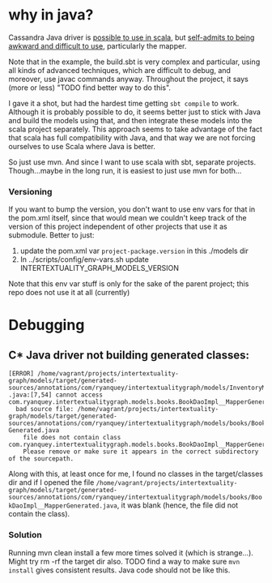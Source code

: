 # why in java?
Cassandra Java driver is [possible to use in scala](https://github.com/DataStax-Examples/object-mapper-jvm/tree/master/scala), but [self-admits to being awkward and difficult to use](https://docs.datastax.com/en/developer/java-driver/4.9/manual/mapper/config/scala/), particularly the mapper. 

Note that in the example, the build.sbt is very complex and particular, using all kinds of advanced techniques, which are difficult to debug, and moreover, use javac commands anyway. Throughout the project, it says (more or less) "TODO find better way to do this".

I gave it a shot, but had the hardest time getting `sbt compile` to work. Although it is probably possible to do, it seems better just to stick with Java and build the models using that, and then integrate these models into the scala project separately. This approach seems to take advantage of the fact that scala has full compatibility with Java, and that way we are not forcing ourselves to use Scala where Java is better.

So just use mvn. And since I want to use scala with sbt, separate projects. Though...maybe in the long run, it is easiest to just use mvn for both...

### Versioning

If you want to bump the version, you don't want to use env vars for that in the pom.xml itself, since that would mean we couldn't keep track of the version of this project independent of other projects that use it as submodule. Better to just:

1) update the pom.xml var `project-package.version` in this ./models dir
2) In ../scripts/config/env-vars.sh update INTERTEXTUALITY_GRAPH_MODELS_VERSION

Note that this env var stuff is only for the sake of the parent project; this repo does not use it at all (currently)

# Debugging
## C* Java driver not building generated classes:
```
[ERROR] /home/vagrant/projects/intertextuality-graph/models/target/generated-sources/annotations/com/ryanquey/intertextualitygraph/models/InventoryMapperImpl__MapperGenerated
.java:[7,54] cannot access com.ryanquey.intertextualitygraph.models.books.BookDaoImpl__MapperGenerated
  bad source file: /home/vagrant/projects/intertextuality-graph/models/target/generated-sources/annotations/com/ryanquey/intertextualitygraph/models/books/BookDaoImpl__Mapper
Generated.java
    file does not contain class com.ryanquey.intertextualitygraph.models.books.BookDaoImpl__MapperGenerated
    Please remove or make sure it appears in the correct subdirectory of the sourcepath.

```

Along with this, at least once for me, I found no classes in the target/classes dir and if I opened the file `/home/vagrant/projects/intertextuality-graph/models/target/generated-sources/annotations/com/ryanquey/intertextualitygraph/models/books/BookDaoImpl__MapperGenerated.java`, it was blank (hence, the file did not contain the class).

### Solution
Running mvn clean install a few more times solved it (which is strange...). Might try rm -rf the target dir also. TODO find a way to make sure `mvn install` gives consistent results. Java code should not be like this.
